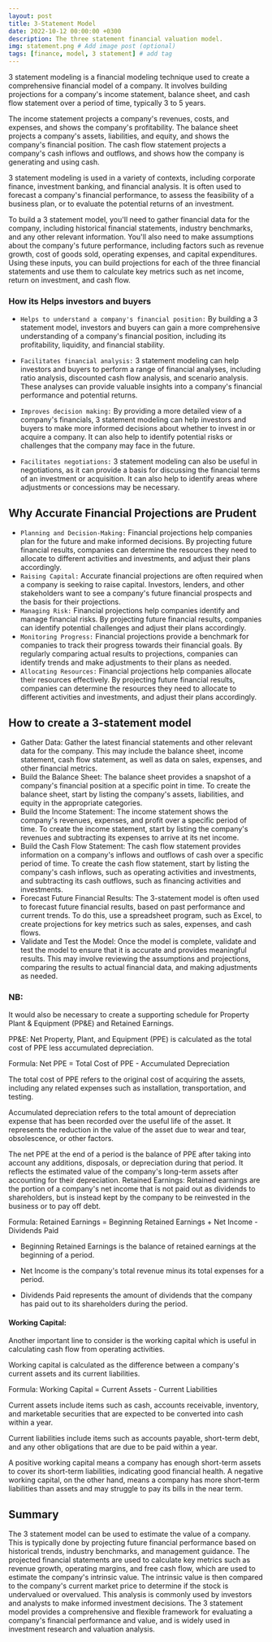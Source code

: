 ```yaml
---
layout: post
title: 3-Statement Model
date: 2022-10-12 00:00:00 +0300
description: The three statement financial valuation model.
img: statement.png # Add image post (optional)
tags: [finance, model, 3 statement] # add tag
---
```



3 statement modeling is a financial modeling technique used to create a comprehensive financial model of a company. It involves building projections for a company's income statement, balance sheet, and cash flow statement over a period of time, typically 3 to 5 years.

The income statement projects a company's revenues, costs, and expenses, and shows the company's profitability. The balance sheet projects a company's assets, liabilities, and equity, and shows the company's financial position. The cash flow statement projects a company's cash inflows and outflows, and shows how the company is generating and using cash.

3 statement modeling is used in a variety of contexts, including corporate finance, investment banking, and financial analysis. It is often used to forecast a company's financial performance, to assess the feasibility of a business plan, or to evaluate the potential returns of an investment.

To build a 3 statement model, you'll need to gather financial data for the company, including historical financial statements, industry benchmarks, and any other relevant information. You'll also need to make assumptions about the company's future performance, including factors such as revenue growth, cost of goods sold, operating expenses, and capital expenditures. Using these inputs, you can build projections for each of the three financial statements and use them to calculate key metrics such as net income, return on investment, and cash flow.

### How its Helps investors and buyers

-	```Helps to understand a company's financial position:``` By building a 3 statement model, investors and buyers can gain a more comprehensive understanding of a company's financial position, including its profitability, liquidity, and financial stability.

-	```Facilitates financial analysis:``` 3 statement modeling can help investors and buyers to perform a range of financial analyses, including ratio analysis, discounted cash flow analysis, and scenario analysis. These analyses can provide valuable insights into a company's financial performance and potential returns.

-	```Improves decision making:``` By providing a more detailed view of a company's financials, 3 statement modeling can help investors and buyers to make more informed decisions about whether to invest in or acquire a company. It can also help to identify potential risks or challenges that the company may face in the future.

-	```Facilitates negotiations:``` 3 statement modeling can also be useful in negotiations, as it can provide a basis for discussing the financial terms of an investment or acquisition. It can also help to identify areas where adjustments or concessions may be necessary.

## Why Accurate Financial Projections are Prudent

-	```Planning and Decision-Making:``` Financial projections help companies plan for the future and make informed decisions. By projecting future financial results, companies can determine the resources they need to allocate to different activities and investments, and adjust their plans accordingly.
-	```Raising Capital:``` Accurate financial projections are often required when a company is seeking to raise capital. Investors, lenders, and other stakeholders want to see a company's future financial prospects and the basis for their projections.
-	```Managing Risk:``` Financial projections help companies identify and manage financial risks. By projecting future financial results, companies can identify potential challenges and adjust their plans accordingly.
-	```Monitoring Progress:``` Financial projections provide a benchmark for companies to track their progress towards their financial goals. By regularly comparing actual results to projections, companies can identify trends and make adjustments to their plans as needed.
-	```Allocating Resources:``` Financial projections help companies allocate their resources effectively. By projecting future financial results, companies can determine the resources they need to allocate to different activities and investments, and adjust their plans accordingly.


## How to create a 3-statement model

-	Gather Data: Gather the latest financial statements and other relevant data for the company. This may include the balance sheet, income statement, cash flow statement, as well as data on sales, expenses, and other financial metrics.
-	Build the Balance Sheet: The balance sheet provides a snapshot of a company's financial position at a specific point in time. To create the balance sheet, start by listing the company's assets, liabilities, and equity in the appropriate categories.
-	Build the Income Statement: The income statement shows the company's revenues, expenses, and profit over a specific period of time. To create the income statement, start by listing the company's revenues and subtracting its expenses to arrive at its net income.
-	Build the Cash Flow Statement: The cash flow statement provides information on a company's inflows and outflows of cash over a specific period of time. To create the cash flow statement, start by listing the company's cash inflows, such as operating activities and investments, and subtracting its cash outflows, such as financing activities and investments.
-	Forecast Future Financial Results: The 3-statement model is often used to forecast future financial results, based on past performance and current trends. To do this, use a spreadsheet program, such as Excel, to create projections for key metrics such as sales, expenses, and cash flows.
-	Validate and Test the Model: Once the model is complete, validate and test the model to ensure that it is accurate and provides meaningful results. This may involve reviewing the assumptions and projections, comparing the results to actual financial data, and making adjustments as needed.


### NB:
It would also be necessary to create a supporting schedule for Property Plant & Equipment (PP&E) and Retained Earnings.


PP&E:
Net Property, Plant, and Equipment (PPE) is calculated as the total cost of PPE less accumulated depreciation.

Formula: Net PPE = Total Cost of PPE - Accumulated Depreciation

The total cost of PPE refers to the original cost of acquiring the assets, including any related expenses such as installation, transportation, and testing.

Accumulated depreciation refers to the total amount of depreciation expense that has been recorded over the useful life of the asset. It represents the reduction in the value of the asset due to wear and tear, obsolescence, or other factors.

The net PPE at the end of a period is the balance of PPE after taking into account any additions, disposals, or depreciation during that period. It reflects the estimated value of the company's long-term assets after accounting for their depreciation.
Retained Earnings:
Retained earnings are the portion of a company's net income that is not paid out as dividends to shareholders, but is instead kept by the company to be reinvested in the business or to pay off debt.

Formula: Retained Earnings = Beginning Retained Earnings + Net Income - Dividends Paid

-	Beginning Retained Earnings is the balance of retained earnings at the beginning of a period.

-	Net Income is the company's total revenue minus its total expenses for a period.

-	Dividends Paid represents the amount of dividends that the company has paid out to its shareholders during the period.

#### Working Capital:

Another important line to consider is the working capital which is useful in calculating cash flow from operating activities.

Working capital is calculated as the difference between a company's current assets and its current liabilities.

Formula: Working Capital = Current Assets - Current Liabilities

Current assets include items such as cash, accounts receivable, inventory, and marketable securities that are expected to be converted into cash within a year.

Current liabilities include items such as accounts payable, short-term debt, and any other obligations that are due to be paid within a year.

A positive working capital means a company has enough short-term assets to cover its short-term liabilities, indicating good financial health. A negative working capital, on the other hand, means a company has more short-term liabilities than assets and may struggle to pay its bills in the near term.


## Summary

The 3 statement model can be used to estimate the value of a company. This is typically done by projecting future financial performance based on historical trends, industry benchmarks, and management guidance. The projected financial statements are used to calculate key metrics such as revenue growth, operating margins, and free cash flow, which are used to estimate the company's intrinsic value. The intrinsic value is then compared to the company's current market price to determine if the stock is undervalued or overvalued. This analysis is commonly used by investors and analysts to make informed investment decisions. The 3 statement model provides a comprehensive and flexible framework for evaluating a company's financial performance and value, and is widely used in investment research and valuation analysis.


